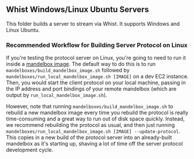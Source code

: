 ## Whist Windows/Linux Ubuntu Servers

This folder builds a server to stream via Whist. It supports Windows and Linux Ubuntu.

### Recommended Workflow for Building Server Protocol on Linux

If you're testing the protocol server on Linux, you're going to need to run it inside a [mandelbox image](../../mandelboxes/README.md). The default way to do this is to run `mandelboxes/build_mandelbox_image.sh` followed by `mandelboxes/run_local_mandelbox_image.sh [IMAGE]` on a dev EC2 instance. Then, you would start the client protocol on your local machine, passing in the IP address and port bindings of your remote mandelbox (which are output by `run_local_mandelbox_image.sh`).

However, note that running `mandelboxes/build_mandelbox_image.sh` to rebuild a new mandelbox image every time you rebuild the protocol is really time-consuming and a great way to run out of disk space quickly. Instead, we recommend rebuilding the protocol as usual, and then just running `mandelboxes/run_local_mandelbox_image.sh [IMAGE] --update-protocol`. This copies in a new build of the protocol server into an already-built mandelbox as it's starting up, shaving a lot of time off the server protocol development cycle.
